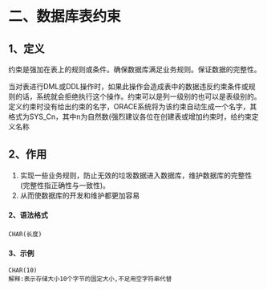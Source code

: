 # 二、数据库表约束

## 1、定义

​	约束是强加在表上的规则或条件。确保数据库满足业务规则。保证数据的完整性。

​	当对表进行DML或DDL操作时，如果此操作会造成表中的数据违反约束条件或规则的话，系统就会拒绝执行这个操作。约束可以是列一级别的也可以是表级别的。定义约束时没有给出约束的名字，ORACE系统将为该约束自动生成一个名字，其格式为SYS_Cn，其中n为自然数(强烈建议各位在创建表或增加约束时，给约束定义名称	

## 2、作用

1. 实现一些业务规则，防止无效的垃圾数据进入数据库，维护数据库的完整性(完整性指正确性与一致性)。
2. 从而使数据库的开发和维护都更加容易

#### 2、语法格式

```
CHAR(长度)
```

#### 3、示例

```
CHAR(10)
解释:表示存储大小10个字节的固定大小,不足用空字符串代替
```

### 